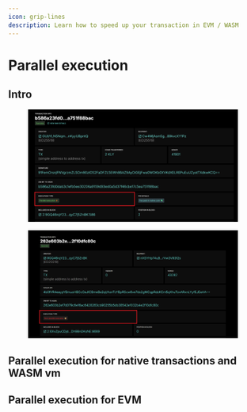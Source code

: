 ```yaml
---
icon: grip-lines
description: Learn how to speed up your transaction in EVM / WASM
---
```


# Parallel execution

## Intro

<figure><img src="../../.gitbook/assets/image (36).png" alt=""><figcaption></figcaption></figure>

<figure><img src="../../.gitbook/assets/image (37).png" alt=""><figcaption></figcaption></figure>

## Parallel execution for native transactions and WASM vm



## Parallel execution for EVM
